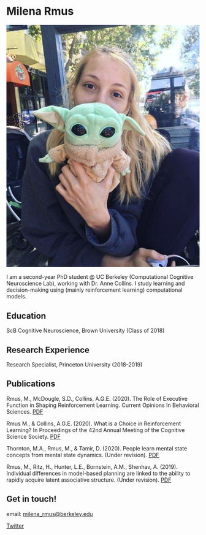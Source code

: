 # Milena Rmus

![Image](headshot.png)

I am a second-year PhD student @ UC Berkeley (Computational Cognitive Neuroscience Lab), working with Dr. Anne Collins. I study learning and decision-making using (mainly reinforcement learning) computational models. 

## Education 
ScB Cognitive Neuroscience, Brown University (Class of 2018) 

## Research Experience 
Research Specialist, Princeton University (2018-2019)

## Publications

Rmus, M., McDougle, S.D., Collins, A.G.E. (2020). The Role of Executive Function in Shaping
Reinforcement Learning. Current Opinions In Behavioral Sciences. [PDF](https://ccn.berkeley.edu/pdfs/papers/EFshapesRL2020_R1.pdf)

Rmus M., & Collins, A.G.E. (2020). What is a Choice in Reinforcement Learning? In
Proceedings of the 42nd Annual Meeting of the Cognitive Science Society. [PDF](https://cogsci.mindmodeling.org/2020/papers/0629/0629.pdf)

Thornton, M.A., Rmus, M., & Tamir, D. (2020). People learn mental state concepts from mental
state dynamics. (Under revision). [PDF](https://psyarxiv.com/kbcsj)

Rmus, M., Ritz, H., Hunter, L.E., Bornstein, A.M., Shenhav, A. (2019). Individual differences in
model-based planning are linked to the ability to rapidly acquire latent associative structure. (Under revision). [PDF](https://www.biorxiv.org/content/biorxiv/early/2019/08/02/723072.full.pdf)


## Get in touch! 
email: milena_rmus@berkeley.edu

[Twitter](https://twitter.com/milenamr7)



